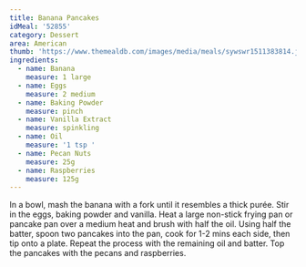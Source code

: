 ```yaml
---
title: Banana Pancakes
idMeal: '52855'
category: Dessert
area: American
thumb: 'https://www.themealdb.com/images/media/meals/sywswr1511383814.jpg'
ingredients:
  - name: Banana
    measure: 1 large
  - name: Eggs
    measure: 2 medium
  - name: Baking Powder
    measure: pinch
  - name: Vanilla Extract
    measure: spinkling
  - name: Oil
    measure: '1 tsp '
  - name: Pecan Nuts
    measure: 25g
  - name: Raspberries
    measure: 125g
---
```

In a bowl, mash the banana with a fork until it resembles a thick purée. Stir in the eggs, baking powder and vanilla.
Heat a large non-stick frying pan or pancake pan over a medium heat and brush with half the oil. Using half the batter, spoon two pancakes into the pan, cook for 1-2 mins each side, then tip onto a plate. Repeat the process with the remaining oil and batter. Top the pancakes with the pecans and raspberries.
